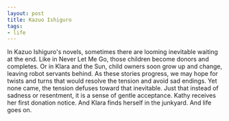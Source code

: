 ```yaml
---
layout: post
title: Kazuo Ishiguro
tags:
- life
---
```


In Kazuo Ishiguro's novels, sometimes there are looming inevitable waiting at the end. 
Like in Never Let Me Go, those children become donors and completes. 
Or in Klara and the Sun, child owners soon grow up and change, leaving robot servants behind. 
As these stories progress, we may hope for twists and turns that would resolve the tension and avoid sad endings. 
Yet none came, the tension defuses toward that inevitable. Just that instead of sadness or resentment, it is a sense of gentle acceptance. 
Kathy receives her first donation notice. And Klara finds herself in the junkyard. And life goes on.